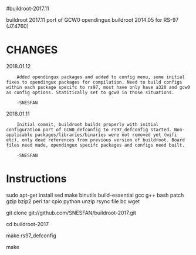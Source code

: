 #buildroot-2017.11

buildroot 2017.11 port of GCW0 opendingux buildroot 2014.05 for RS-97 (JZ4760)

CHANGES
=========

2018.01.12

        Added opendingux packages and added to config menu, some initial fixes to opendingux packages for compilation. Need to build configs within each package specifc to rs97, most have only have a320 and gcw0 as config options. Statitically set to gcw0 in those situations.
        
        -SNESFAN

2018.01.11

        Initial commit, buildroot builds properly with initial configuration port of GCW0_defconfig to rs97_defconfig started. Non-applicable packages/libraries/binaries were not removed yet (wifi etc), only dead references from previous version of buildroot. Board files need made, opendingux specifc packages and configs need built.

        -SNESFAN


Instructions
=========
sudo apt-get install sed make binutils build-essential gcc g++ bash patch gzip bzip2 perl tar cpio python unzip rsync file bc wget

git clone git://github.com/SNESFAN/buildroot-2017.git

cd buildroot-2017

make rs97_defconfig

make

